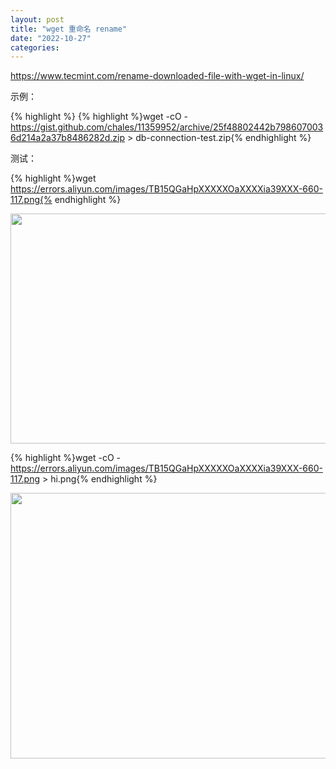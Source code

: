 ```yaml
---
layout: post
title: "wget 重命名 rename"
date: "2022-10-27"
categories: 
---
```

<p><a href="https://www.tecmint.com/rename-downloaded-file-with-wget-in-linux/">https://www.tecmint.com/rename-downloaded-file-with-wget-in-linux/</a></p>

<p>示例：</p>

{% highlight %}
{% highlight %}wget -cO - https://gist.github.com/chales/11359952/archive/25f48802442b7986070036d214a2a37b8486282d.zip &gt; db-connection-test.zip{% endhighlight %}

<p>测试：</p>

{% highlight %}wget https://errors.aliyun.com/images/TB15QGaHpXXXXXOaXXXXia39XXX-660-117.png{% endhighlight %}

<p><img height="368" src="/uploads/ckeditor/pictures/666/image-20221027164528-3.png" width="1491" /></p>

{% highlight %}wget -cO - https://errors.aliyun.com/images/TB15QGaHpXXXXXOaXXXXia39XXX-660-117.png &gt; hi.png{% endhighlight %}

<p><img height="425" src="/uploads/ckeditor/pictures/665/image-20221027164441-2.png" width="1841" /></p>

